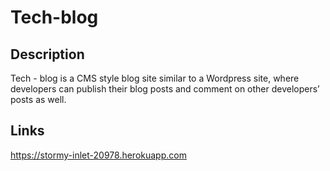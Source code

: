 # Tech-blog

## Description

Tech - blog is a CMS style blog site similar to a Wordpress site, where developers can publish their blog posts and comment on other developers’ posts as well.

## Links
https://stormy-inlet-20978.herokuapp.com
